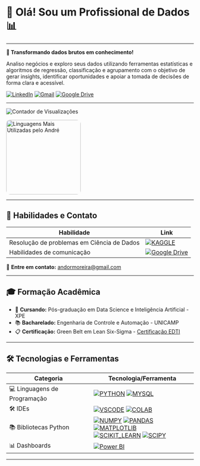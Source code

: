 # 👋 Olá! Sou um Profissional de Dados 📊

---

**🧠 Transformando dados brutos em conhecimento!**

Analiso negócios e exploro seus dados utilizando ferramentas estatísticas e algoritmos de regressão, classificação e agrupamento com o objetivo de gerar insights, identificar oportunidades e apoiar a tomada de decisões de forma clara e acessível.

  [![LinkedIn](https://img.shields.io/badge/Linkedin-%230077B5.svg?logo=linkedin&logoColor=white)](https://www.linkedin.com/in/andormoreira)
  [![Gmail](https://img.shields.io/badge/Gmail-D14836?logo=gmail&logoColor=white)](mailto:andormoreira@gmail.com)
  [![Google Drive](https://img.shields.io/badge/Google%20Drive-4285F4?logo=googledrive&logoColor=fff)](https://drive.google.com/drive/folders/1LM_MCYURK4EFZt_surtWQy9gHo7DoYP4?usp=sharing)


---

![Contador de Visualizações](https://komarev.com/ghpvc/?username=andormoreira&theme=dracula)

<!--
<div style="display: flex; justify-content: center; align-items: flex-start; margin: 20px 0;">
  <img src="https://github-readme-stats.vercel.app/api?username=andormoreira&show_icons=true&theme=dracula&rank_icon=github" alt="Estatísticas do GitHub do André" style="height: 200px; border-radius: 10px; margin-right: 10px;"/>
-->
  <img src="https://github-readme-stats.vercel.app/api/top-langs/?username=andormoreira&theme=dracula" alt="Linguagens Mais Utilizadas pelo André" style="height: 200px; border-radius: 10px;"/>
</div>

---

## 🧩 Habilidades e Contato

| **Habilidade**                             | **Link**                                                       |
|--------------------------------------------|-----------------------------------------------------------------|
| Resolução de problemas em Ciência de Dados | [![KAGGLE](https://img.shields.io/badge/Kaggle-20BEFF?style=for-the-badge&logo=Kaggle&logoColor=white)](https://www.kaggle.com/andmoreira) |
| Habilidades de comunicação                 | [![Google Drive](https://img.shields.io/badge/Google%20Drive-4285F4?style=for-the-badge&logo=googledrive&logoColor=white)](https://drive.google.com/drive/folders/1LM_MCYURK4EFZt_surtWQy9gHo7DoYP4?usp=sharing) |

📧 **Entre em contato:** [andormoreira@gmail.com](mailto:andormoreira@gmail.com)

---

## 🎓 Formação Acadêmica

- 🌱 **Cursando:** Pós-graduação em Data Science e Inteligência Artificial - XPE
- 📚 **Bacharelado:** Engenharia de Controle e Automação - UNICAMP
- 📋 **Certificação:** Green Belt em Lean Six-Sigma - [Certificação EDTI](https://ead2.escolaedti.com.br/certificates/public?token=b5c7f837dedc708a1df72a3faf40bdf9)

---
## 🛠️ Tecnologias e Ferramentas

| **Categoria**               | **Tecnologia/Ferramenta**                                                                                                                                           |
|-----------------------------|---------------------------------------------------------------------------------------------------------------------------------------------------------------------|
| 💻 Linguagens de Programação | [![PYTHON](https://img.shields.io/badge/Python-14354C?style=for-the-badge&logo=python&logoColor=white)](https://docs.python.org/3/) [![MYSQL](https://img.shields.io/badge/MySQL-00000F?style=for-the-badge&logo=mysql&logoColor=white)](https://dev.mysql.com/doc/)  |
| 🛠️ IDEs                    | [![VSCODE](https://img.shields.io/badge/Visual_Studio_Code-0078D4?style=for-the-badge&logo=visual%20studio%20code&logoColor=white)](https://code.visualstudio.com/Docs) [![COLAB](https://img.shields.io/badge/Colab-F9AB00?style=for-the-badge&logo=googlecolab&color=525252)](https://colab.research.google.com/)   |
| 📚 Bibliotecas Python       | [![NUMPY](https://img.shields.io/badge/numpy-%23013243.svg?style=for-the-badge&logo=numpy&logoColor=white)](https://numpy.org/doc/) [![PANDAS](https://img.shields.io/badge/pandas-%23150458.svg?style=for-the-badge&logo=pandas&logoColor=white)](https://pandas.pydata.org/docs/) [![MATPLOTLIB](https://img.shields.io/badge/Matplotlib-%23ffffff.svg?style=for-the-badge&logo=Matplotlib&logoColor=black)](https://matplotlib.org/stable/index.html) <br> [![SCIKIT_LEARN](https://img.shields.io/badge/scikit--learn-%23F7931E.svg?style=for-the-badge&logo=scikit-learn&logoColor=white)](https://scikit-learn.org/stable/) [![SCIPY](https://img.shields.io/badge/SciPy-%230C55A5.svg?style=for-the-badge&logo=scipy&logoColor=white)](https://scipy.org/docs.html) |
| 📊 Dashboards               | [![Power BI](https://img.shields.io/badge/power_bi-F2C811?style=for-the-badge&logo=powerbi&logoColor=black)](https://learn.microsoft.com/pt-br/power-bi/)                                                                                     |

---

